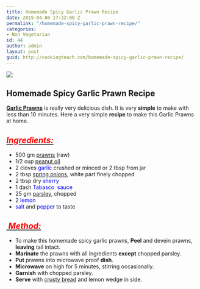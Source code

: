 ```yaml
---
title: Homemade Spicy Garlic Prawn Recipe
date: 2015-04-06 17:32:00 Z
permalink: "/homemade-spicy-garlic-prawn-recipe/"
categories:
- Non Vegetarian
id: 44
author: admin
layout: post
guid: http://cookingteach.com/homemade-spicy-garlic-prawn-recipe/
---
```


[![](http://4.bp.blogspot.com/-4I7cRX-2_7k/VSK5RvOa3eI/AAAAAAAAANs/lP0mNHyf078/s1600/CrispyGarlicParsleyPrawns-540.jpg)](http://4.bp.blogspot.com/-4I7cRX-2_7k/VSK5RvOa3eI/AAAAAAAAANs/lP0mNHyf078/s1600/CrispyGarlicParsleyPrawns-540.jpg)

## Homemade Spicy Garlic Prawn Recipe  

**[Garlic Prawns](http://www.williams-sonoma.com/recipe/chili-garlic-prawns.html "Chili-Garlic Prawns")** is really very delicious dish. It is very **simple** to make with less than 10 minutes. Here a very simple **recipe** to make this Garlic Prawns at home.

## **_<u><span style="color: red;">Ingredients:</span></u>_**

*   500 gm <span style="color: blue;">[prawns](http://en.wikipedia.org/wiki/Prawn "Prawn")</span> (raw)
*   1/2 cup <span style="color: blue;">[peanut oil](http://en.wikipedia.org/wiki/Peanut_oil "Peanut oil")</span>
*   2 cloves <span style="color: blue;">garlic</span> crushed or minced or 2 tbsp from jar
*   2 tbsp <span style="color: blue;">[spring onions](http://en.wikipedia.org/wiki/Scallion "Scallion")</span>, white part finely chopped
*   2 tbsp dry <span style="color: blue;">sherry</span>
*   1 dash <span style="color: blue;">Tabasco  sauce</span>
*   25 gm <span style="color: blue;">[parsley](http://en.wikipedia.org/wiki/Parsley "Parsley")</span>, chopped
*   2 <span style="color: blue;">lemon</span>
*   <span style="color: blue;">salt</span> and <span style="color: blue;">pepper</span> to taste

## **_<u><span style="color: red;"> Method:</span></u>_**

*   To make this homemade spicy garlic prawns, **Peel** and devein prawns, **leaving** tail intact.
*   **Marinate** the prawns with all ingredients **except** chopped parsley.
*   **Put** prawns into microwave proof **dish**.
*   **Microwave** on high for 5 minutes, stirring occasionally.
*   **Garnish** with chopped parsley.
*   **Serve** with [crusty bread](http://en.wikipedia.org/wiki/Bread "Bread") and lemon wedge in side.
